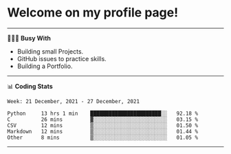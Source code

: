 # Welcome on my profile page!
<!-- print(("dralla"[::-1]+"s").capitalize()) -->

---
👨🏻‍💻 **Busy With**
* Building small Projects.
* GitHub issues to practice skills.
* Building a Portfolio.

---
📊 **Coding Stats**
<!--START_SECTION:waka-->
```text
Week: 21 December, 2021 - 27 December, 2021

Python     13 hrs 1 min    ███████████████████████░░   92.18 % 
C          26 mins         ▓░░░░░░░░░░░░░░░░░░░░░░░░   03.15 % 
CSV        12 mins         ▒░░░░░░░░░░░░░░░░░░░░░░░░   01.50 % 
Markdown   12 mins         ▒░░░░░░░░░░░░░░░░░░░░░░░░   01.44 % 
Other      8 mins          ▒░░░░░░░░░░░░░░░░░░░░░░░░   01.05 % 
```
<!--END_SECTION:waka-->
---
